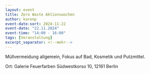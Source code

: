 ```yaml
---
layout: event
title: Zero Waste Aktionswochen
author: karenp
event-date-sort: 2024-11-22
event-date: "22.11.2024"
event-time: "14:00 - 16:00"
tags: [Veranstaltung]
excerpt_separator: <!--mehr-->
---
```


Müllvermeidung allgemein, Fokus auf Bad, Kosmetik und Putzmittel.<!--mehr-->

Ort: Galerie Feuerfarben
Südwestkorso 10, 12161 Berlin

